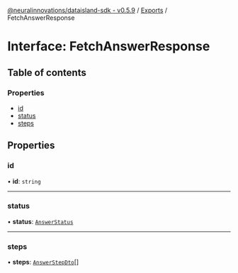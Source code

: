 [@neuralinnovations/dataisland-sdk - v0.5.9](../../README.md) / [Exports](../modules.md) / FetchAnswerResponse

# Interface: FetchAnswerResponse

## Table of contents

### Properties

- [id](FetchAnswerResponse.md#id)
- [status](FetchAnswerResponse.md#status)
- [steps](FetchAnswerResponse.md#steps)

## Properties

### id

• **id**: `string`

___

### status

• **status**: [`AnswerStatus`](../enums/AnswerStatus.md)

___

### steps

• **steps**: [`AnswerStepDto`](AnswerStepDto.md)[]
